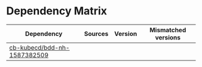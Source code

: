 # Dependency Matrix

Dependency | Sources | Version | Mismatched versions
---------- | ------- | ------- | -------------------
[cb-kubecd/bdd-nh-1587382509](https://github.com/cb-kubecd/bdd-nh-1587382509.git) |  | []() | 
